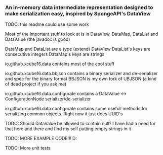 ### An in-memory data intermediate representation designed to make serialization easy, inspired by SpongeAPI's DataView

TODO: this readme could use some work

Most of the important stuff to look at is in DataView, DataMap, DataList and DataValue
(the javadoc is good)

DataMap and DataList are a type (extend) DataView
DataList's keys are consecutive integers
DataMap's keys are strings

io.github.xcube16.data contains most of the cool stuff

io.github.xcube16.data.bbjson contains a binary serializer and de-serializer and spec for the binary format
BBJSON is my own fork of UBJSON (a kind of dead project if you ask me)

io.github.xcube16.data.configurate contains a DataValue <-> ConfigurationNode serializer/de-serializer

io.github.xcube16.data.configurate contains some usefull methods for serializing common objects.
Right now it just does UUID's

TODO: Should DataValue be allowed to contain null?
I have had a need for that here and there and find my self putting empty strings in it

TODO: MORE EXAMPLE CODE!!! D:

TODO: More unit tests